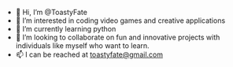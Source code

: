 - 👋 Hi, I’m @ToastyFate
- 👀 I’m interested in coding video games and creative applications
- 🌱 I’m currently learning python
- 💞️ I’m looking to collaborate on fun and innovative projects with individuals like myself who want to learn.
- 📫 I can be reached at toastyfate@gmail.com

<!---
ToastyFate/ToastyFate is a ✨ special ✨ repository because its `README.md` (this file) appears on your GitHub profile.
You can click the Preview link to take a look at your changes.
--->
